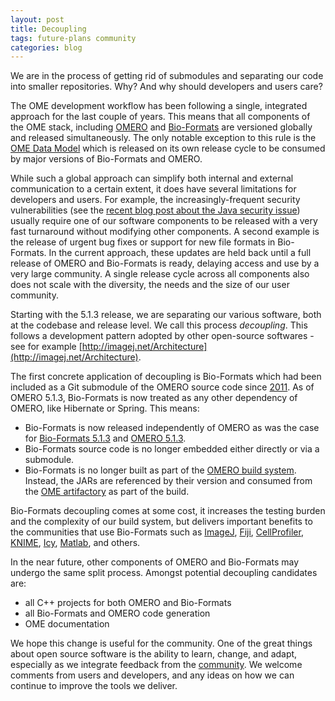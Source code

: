 ```yaml
---
layout: post
title: Decoupling
tags: future-plans community
categories: blog
---
```


We are in the process of getting rid of submodules and separating our code into
smaller repositories. Why? And why should developers and users care?

The OME development workflow has been following a single, integrated approach
for the last couple of years. This means that all components of the OME stack,
including
[OMERO](http://www.openmicroscopy.org/site/products/omero) and
[Bio-Formats](http://www.openmicroscopy.org/site/products/bio-formats)
are versioned globally and released simultaneously. The only notable exception
to this rule is the
[OME Data Model](https://www.openmicroscopy.org/site/support/ome-model/)
which is released on its own release cycle to be consumed by major versions of
Bio-Formats and OMERO.

While such a global approach can simplify both internal and external
communication to a certain extent, it does have several limitations for
developers and users. For example, the increasingly-frequent  security
vulnerabilities (see the [recent blog post about the Java security issue](http://blog.openmicroscopy.org/tech-issues/2015/07/21/java-issue/))
usually require one of our software components to be released with a very fast
turnaround without modifying other components. A second example is the release
of urgent bug fixes or support for new file formats in Bio-Formats. In the
current approach, these updates are held back until a full release of OMERO
and Bio-Formats is ready, delaying access and use by a very large community.
A single release cycle across all components also does not scale with the
diversity, the needs and the size of our user community.

Starting with the 5.1.3 release, we are separating our various software, both
at the codebase and release level. We call this process *decoupling*.  This
follows a development pattern adopted by other open-source softwares - see for
example [http://imagej.net/Architecture](http://imagej.net/Architecture).

The first concrete application of decoupling is Bio-Formats which had been
included as a Git submodule of the OMERO source code since 
[2011](https://github.com/openmicroscopy/openmicroscopy/commit/1d12ad1f44fc042edc22093741a57d38e1074724).
As of OMERO 5.1.3, Bio-Formats is now treated as any other dependency of 
OMERO, like Hibernate or Spring. This means:

- Bio-Formats is now released independently of OMERO as was the case for [Bio-Formats 5.1.3](https://www.openmicroscopy.org/community/viewtopic.php?f=11&t=7859) and [OMERO 5.1.3](https://www.openmicroscopy.org/community/viewtopic.php?f=11&t=7869).
- Bio-Formats source code is no longer embedded either directly or via a submodule.
- Bio-Formats is no longer built as part of the
  [OMERO build system](http://www.openmicroscopy.org/site/support/omero5.1/developers/build-system.html).
  Instead, the JARs are referenced by their version and consumed from the
  [OME artifactory](http://artifacts.openmicroscopy.org/) as part of the build.

Bio-Formats decoupling comes at some cost, it increases the testing burden
and the complexity of our build system, but delivers important benefits to the
communities that use Bio-Formats such as [ImageJ](https://imagej.net/ij/),
[Fiji](http://fiji.sc/Fiji), [CellProfiler](http://www.cellprofiler.org/),
[KNIME](https://www.knime.com/), [Icy](http://icy.bioimageanalysis.org/),
[Matlab](https://www.mathworks.com/products/matlab/), and others.

In the near future, other components of OMERO and Bio-Formats may undergo the
same split process. Amongst potential decoupling candidates are:

- all C++ projects for both OMERO and Bio-Formats
- all Bio-Formats and OMERO code generation
- OME documentation

We hope this change is useful for the community. One of the great things about
open source software is the ability to learn, change, and adapt, especially as
we integrate feedback from the
[community](https://www.openmicroscopy.org/site/community/). We welcome
comments from users and developers, and any ideas on how we can continue to
improve the tools we deliver.
